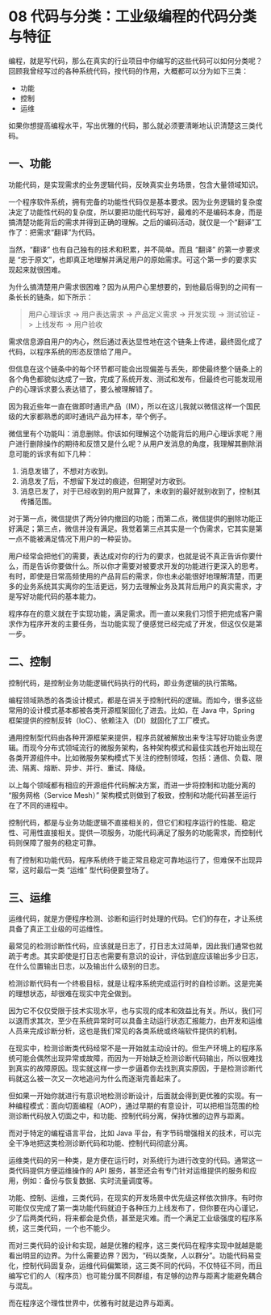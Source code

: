 08 代码与分类：工业级编程的代码分类与特征
======================

编程，就是写代码，那么在真实的行业项目中你编写的这些代码可以如何分类呢？回顾我曾经写过的各种系统代码，按代码的作用，大概都可以分为如下三类：

* 功能
* 控制
* 运维

如果你想提高编程水平，写出优雅的代码，那么就必须要清晰地认识清楚这三类代码。

一、功能
----

功能代码，是实现需求的业务逻辑代码，反映真实业务场景，包含大量领域知识。

一个程序软件系统，拥有完备的功能性代码仅是基本要求。因为业务逻辑的复杂度决定了功能性代码的复杂度，所以要把功能代码写好，最难的不是编码本身，而是搞清楚功能背后的需求并得到正确的理解。之后的编码活动，就仅是一个“翻译”工作了：把需求“翻译”为代码。

当然，“翻译” 也有自己独有的技术和积累，并不简单。而且 “翻译” 的第一步要求是 “忠于原文”，也即真正地理解并满足用户的原始需求。可这个第一步的要求实现起来就很困难。

为什么搞清楚用户需求很困难？因为从用户心里想要的，到他最后得到的之间有一条长长的链条，如下所示：

> 用户心理诉求 -> 用户表达需求 -> 产品定义需求 -> 开发实现 -> 测试验证 -> 上线发布 -> 用户验收

需求信息源自用户的内心，然后通过表达显性地在这个链条上传递，最终固化成了代码，以程序系统的形态反馈给了用户。

但信息在这个链条中的每个环节都可能会出现偏差与丢失，即使最终整个链条上的各个角色都貌似达成了一致，完成了系统开发、测试和发布，但最终也可能发现用户的心理诉求要么表达错了，要么被理解错了。

因为我近些年一直在做即时通讯产品（IM），所以在这儿我就以微信这样一个国民级的大家都熟悉的即时通讯产品为样本，举个例子。

微信里有个功能叫：消息删除。你该如何理解这个功能背后的用户心理诉求呢？用户进行删除操作的期待和反馈又是什么呢？从用户发消息的角度，我理解其删除消息可能的诉求有如下几种：

1. 消息发错了，不想对方收到。
2. 消息发了后，不想留下发过的痕迹，但期望对方收到。
3. 消息已发了，对于已经收到的用户就算了，未收到的最好就别收到了，控制其传播范围。

对于第一点，微信提供了两分钟内撤回的功能；而第二点，微信提供的删除功能正好满足；第三点，微信并没有满足。我觉着第三点其实是一个伪需求，它其实是第一点不能被满足情况下用户的一种妥协。

用户经常会把他们的需要，表达成对你的行为的要求，也就是说不真正告诉你要什么，而是告诉你要做什么。所以你才需要对被要求开发的功能进行更深入的思考。有时，即使是日常高频使用的产品背后的需求，你也未必能很好地理解清楚，而更多的业务系统其实离你的生活更远，努力去理解业务及其背后用户的真实需求，才是写好功能代码的基本能力。

程序存在的意义就在于实现功能，满足需求。而一直以来我们习惯于把完成客户需求作为程序开发的主要任务，当功能实现了便感觉已经完成了开发，但这仅仅是第一步。

二、控制
----

控制代码，是控制业务功能逻辑代码执行的代码，即业务逻辑的执行策略。

编程领域熟悉的各类设计模式，都是在讲关于控制代码的逻辑。而如今，很多这些常用的设计模式基本都被各类开源框架固化了进去。比如，在 Java 中，Spring 框架提供的控制反转（IoC）、依赖注入（DI）就固化了工厂模式。

通用控制型代码由各种开源框架来提供，程序员就被解放出来专注写好功能业务逻辑。而现今分布式领域流行的微服务架构，各种架构模式和最佳实践也开始出现在各类开源组件中。比如微服务架构模式下关注的控制领域，包括：通信、负载、限流、隔离、熔断、异步、并行、重试、降级。

以上每个领域都有相应的开源组件代码解决方案，而进一步将控制和功能分离的 “服务网格（Service Mesh）” 架构模式则做到了极致，控制和功能代码甚至运行在了不同的进程中。

控制代码，都是与业务功能逻辑不直接相关的，但它们和程序运行的性能、稳定性、可用性直接相关。提供一项服务，功能代码满足了服务的功能需求，而控制代码则保障了服务的稳定可靠。

有了控制和功能代码，程序系统终于能正常且稳定可靠地运行了，但难保不出现异常，这时最后一类 “运维” 型代码便要登场了。

三、运维
----

运维代码，就是方便程序检测、诊断和运行时处理的代码。它们的存在，才让系统具备了真正工业级的可运维性。

最常见的检测诊断性代码，应该就是日志了，打日志太过简单，因此我们通常也就疏于考虑。其实即使是打日志也需要有意识的设计，评估到底应该输出多少日志，在什么位置输出日志，以及输出什么级别的日志。

检测诊断代码有一个终极目标，就是让程序系统完成运行时的自检诊断。这是完美的理想状态，却很难在现实中完全做到。

因为它不仅仅受限于技术实现水平，也与实现的成本和效益比有关。所以，我们可以退而求其次，至少在系统异常时可以具备主动运行状态汇报能力，由开发和运维人员来完成诊断分析，这也是我们常见的各类系统或终端软件提供的机制。

在现实中，检测诊断类代码经常不是一开始就主动设计的。但生产环境上的程序系统可能会偶然出现异常或故障，而因为一开始缺乏检测诊断代码输出，所以很难找到真实的故障原因。现实就这样一步一步逼着你去找到真实原因，于是检测诊断代码就这么被一次又一次地追问为什么而逐渐完善起来了。

但如果一开始你就进行有意识地检测诊断设计，后面就会得到更优雅的实现。有一种编程模式：面向切面编程（AOP），通过早期的有意设计，可以把相当范围的检测诊断代码放入切面之中，和功能、控制代码分离，保持优雅的边界与距离。

而对于特定的编程语言平台，比如 Java 平台，有字节码增强相关的技术，可以完全干净地把这类检测诊断代码和功能、控制代码彻底分离。

运维类代码的另一种类，是方便在运行时，对系统行为进行改变的代码。通常这一类代码提供方便运维操作的 API 服务，甚至还会有专门针对运维提供的服务和应用，例如：备份与恢复数据、实时流量调度等。

功能、控制、运维，三类代码，在现实的开发场景中优先级这样依次排序。有时你可能仅仅完成了第一类功能代码就迫于各种压力上线发布了，但你要在内心谨记，少了后两类代码，将来都会是负债，甚至是灾难。而一个满足工业级强度的程序系统，这三类代码，一个也不能少。

而对三类代码的设计和实现，越是优雅的程序，这三类代码在程序实现中就越是能看出明显的边界。为什么需要边界？因为，“码以类聚，人以群分”。功能代码易变化，控制代码固复杂，运维代码偏繁琐，这三类不同的代码，不仅特征不同，而且编写它们的人（程序员）也可能分属不同群组，有足够的边界与距离才能避免耦合与混乱。

而在程序这个理性世界中，优雅有时就是边界与距离。
